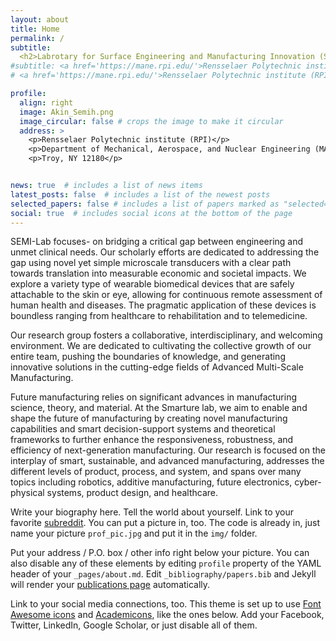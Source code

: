 ```yaml
---
layout: about
title: Home
permalink: /
subtitle: 
  <h2>Labrotary for Surface Engineering and Manufacturing Innovation (SEMI) </h2>
#subtitle: <a href='https://mane.rpi.edu/'>Rensselaer Polytechnic institute (RPI)</a>. Troy. NY, 12180
# <a href='https://mane.rpi.edu/'>Rensselaer Polytechnic institute (RPI)</a>. Troy. NY, 12180

profile:
  align: right
  image: Akin_Semih.png
  image_circular: false # crops the image to make it circular
  address: >
    <p>Rensselaer Polytechnic institute (RPI)</p>
    <p>Department of Mechanical, Aerospace, and Nuclear Engineering (MANE)</p>
    <p>Troy, NY 12180</p>


news: true  # includes a list of news items
latest_posts: false  # includes a list of the newest posts
selected_papers: false # includes a list of papers marked as "selected={true}"
social: true  # includes social icons at the bottom of the page
---
```


SEMI-Lab focuses- on bridging a critical gap between engineering and unmet clinical needs. Our scholarly efforts are dedicated to addressing the gap using novel yet simple microscale transducers with a clear path towards translation into measurable economic and societal impacts. We explore a variety type of wearable biomedical devices that are safely attachable to the skin or eye, allowing for continuous remote assessment of human health and diseases. The pragmatic application of these devices is boundless ranging from healthcare to rehabilitation and to telemedicine.

Our research group fosters a collaborative, interdisciplinary, and welcoming environment. We are dedicated to cultivating the collective growth of our entire team, pushing the boundaries of knowledge, and generating innovative solutions in the cutting-edge fields of Advanced Multi-Scale Manufacturing.


Future manufacturing relies on significant advances in manufacturing science, theory, and material. At the Smarture lab, we aim to enable and shape the future of manufacturing by creating novel manufacturing capabilities and smart decision-support systems and theoretical frameworks to further enhance the responsiveness, robustness, and efficiency of next-generation manufacturing. Our research is focused on the interplay of smart, sustainable, and advanced manufacturing, addresses the different levels of product, process, and system, and spans over many topics including robotics, additive manufacturing, future electronics, cyber-physical systems, product design, and healthcare.


Write your biography here. Tell the world about yourself. Link to your favorite [subreddit](http://reddit.com). You can put a picture in, too. The code is already in, just name your picture `prof_pic.jpg` and put it in the `img/` folder.

Put your address / P.O. box / other info right below your picture. You can also disable any of these elements by editing `profile` property of the YAML header of your `_pages/about.md`. Edit `_bibliography/papers.bib` and Jekyll will render your [publications page](/al-folio/publications/) automatically.

Link to your social media connections, too. This theme is set up to use [Font Awesome icons](http://fortawesome.github.io/Font-Awesome/) and [Academicons](https://jpswalsh.github.io/academicons/), like the ones below. Add your Facebook, Twitter, LinkedIn, Google Scholar, or just disable all of them.
